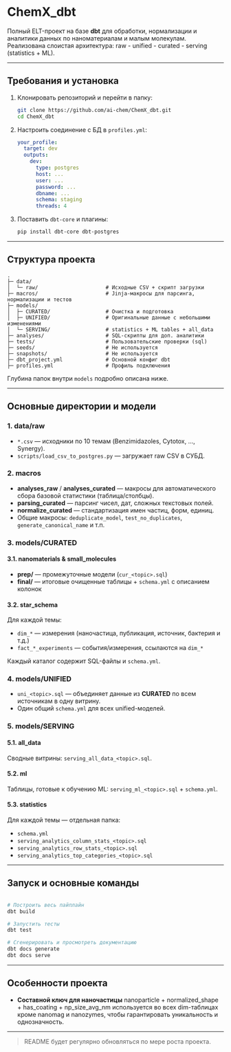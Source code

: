 # ChemX_dbt

Полный ELT-проект на базе **dbt** для обработки, нормализации и аналитики данных по наноматериалам и малым молекулам.
Реализована слоистая архитектура: raw - unified - curated - serving (statistics + ML).

---

## Требования и установка

1. Клонировать репозиторий и перейти в папку:
   ```bash
   git clone https://github.com/ai-chem/ChemX_dbt.git
   cd ChemX_dbt
   ```
2. Настроить соединение с БД в `profiles.yml`:
   ```yaml
   your_profile:
     target: dev
     outputs:
       dev:
         type: postgres
         host: ...
         user: ...
         password: ...
         dbname: ...
         schema: staging
         threads: 4
   ```
3. Поставить `dbt-core` и плагины:
   ```bash
   pip install dbt-core dbt-postgres
   ```

---

## Структура проекта

```text
.
├─ data/
│  └─ raw/                      # Исходные CSV + скрипт загрузки
├─ macros/                      # Jinja-макросы для парсинга, нормализации и тестов
├─ models/
│  ├─ CURATED/                  # Очистка и подготовка
│  ├─ UNIFIED/                  # Оригинальные данные с небольшими изменениями
│  └─ SERVING/                  # statistics + ML tables + all_data
├─ analyses/                    # SQL-скрипты для доп. аналитики
├─ tests/                       # Пользовательские проверки (sql)
├─ seeds/                       # Не используется
├─ snapshots/                   # Не используется
├─ dbt_project.yml              # Основной конфиг dbt
├─ profiles.yml                 # Профиль подключения
```

Глубина папок внутри `models` подробно описана ниже.

---

## Основные директории и модели

### 1. data/raw
- `*.csv` — исходники по 10 темам (Benzimidazoles, Cytotox, …, Synergy).
- `scripts/load_csv_to_postgres.py` — загружает raw CSV в СУБД.

### 2. macros
- **analyses_raw** / **analyses_curated** — макросы для автоматического сбора базовой статистики (таблица/столбцы).
- **parsing_curated** — парсинг чисел, дат, сложных текстовых полей.
- **normalize_curated** — стандартизация имен частиц, форм, единиц.
- Общие макросы: `deduplicate_model`, `test_no_duplicates`, `generate_canonical_name` и т.п.

### 3. models/CURATED
#### 3.1. nanomaterials & small_molecules
- **prep/** — промежуточные модели (`cur_<topic>.sql`)
- **final/** — итоговые очищенные таблицы + `schema.yml` с описанием колонок

#### 3.2. star_schema
Для каждой темы:
- `dim_*` — измерения (наночастица, публикация, источник, бактерия и т.д.)
- `fact_*_experiments` — события/измерения, ссылаются на `dim_*`

Каждый каталог содержит SQL-файлы и `schema.yml`.

### 4. models/UNIFIED
- `uni_<topic>.sql` — объединяет данные из **CURATED** по всем источникам в одну витрину.
- Один общий `schema.yml` для всех unified-моделей.

### 5. models/SERVING
#### 5.1. all_data
Сводные витрины: `serving_all_data_<topic>.sql`.

#### 5.2. ml
Таблицы, готовые к обучению ML: `serving_ml_<topic>.sql` + `schema.yml`.

#### 5.3. statistics
Для каждой темы — отдельная папка:
- `schema.yml`
- `serving_analytics_column_stats_<topic>.sql`
- `serving_analytics_row_stats_<topic>.sql`
- `serving_analytics_top_categories_<topic>.sql`


---

## Запуск и основные команды

```bash

# Построить весь пайплайн
dbt build

# Запустить тесты
dbt test

# Сгенерировать и просмотреть документацию
dbt docs generate
dbt docs serve
```

---

## Особенности проекта

- **Составной ключ для наночастицы**
  nanoparticle + normalized_shape + has_coating + np_size_avg_nm
  используется во всех dim-таблицах кроме nanomag и nanozymes, чтобы гарантировать уникальность и однозначность.

---

> README будет регулярно обновляться по мере роста проекта.
